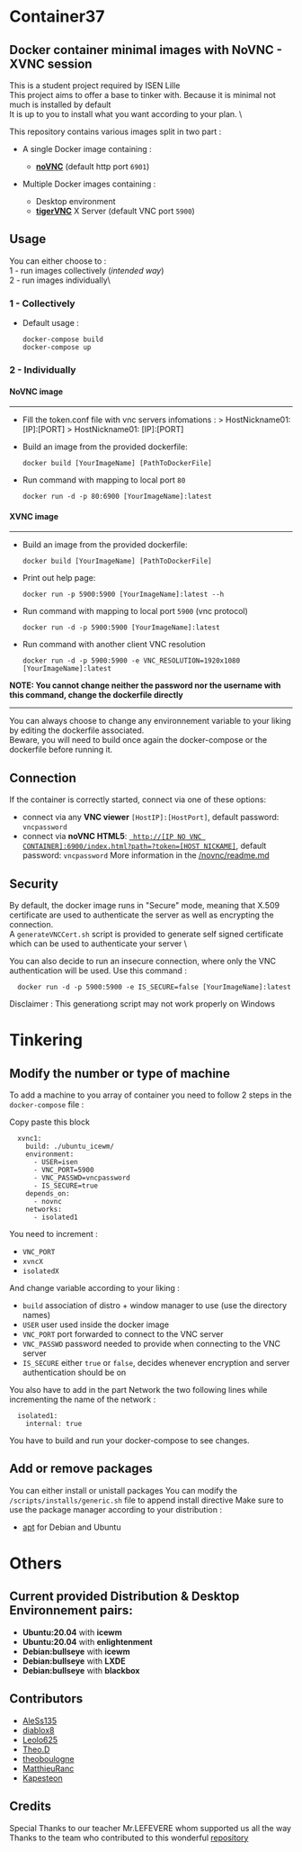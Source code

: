 
# Container37
## Docker container minimal images with NoVNC - XVNC session

This is a student project required by ISEN Lille \
This project aims to offer a base to tinker with. Because it is minimal not much is installed by default \
It is up to you to install what you want according to your plan. \



This repository contains various images split in two part :
- A single Docker image containing : 
    * [**noVNC**](https://github.com/novnc/noVNC) (default http port `6901`)

- Multiple Docker images containing :
    * Desktop environment
    * [**tigerVNC**](https://github.com/TigerVNC/tigervnc) X Server  (default VNC port `5900`)


## Usage

You can either choose to :\
1 - run images collectively (*intended way*)\
2 - run images individually\

### 1 - Collectively
- Default usage :
      
      docker-compose build
      docker-compose up

### 2 - Individually

#### NoVNC image
****
- Fill the token.conf file with vnc servers infomations :
      > HostNickname01: [IP]:[PORT]
      > HostNickname01: [IP]:[PORT]
- Build an image from the provided dockerfile:

      docker build [YourImageName] [PathToDockerFile]
      
- Run command with mapping to local port `80`

      docker run -d -p 80:6900 [YourImageName]:latest

#### XVNC image
****
- Build an image from the provided dockerfile:

      docker build [YourImageName] [PathToDockerFile]

- Print out help page:

      docker run -p 5900:5900 [YourImageName]:latest --h

- Run command with mapping to local port `5900` (vnc protocol)

      docker run -d -p 5900:5900 [YourImageName]:latest

- Run command with another client VNC resolution

      docker run -d -p 5900:5900 -e VNC_RESOLUTION=1920x1080 [YourImageName]:latest

**NOTE: You cannot change neither the password nor the username with this command, change the dockerfile directly**

*****

You can always choose to change any environnement variable to your liking by editing the dockerfile associated. \
Beware, you will need to build once again the docker-compose or the dockerfile before running it.
  
## Connection
If the container is correctly started, connect via one of these options:

* connect via any **VNC viewer** `[HostIP]:[HostPort]`, default password: `vncpassword`
* connect via **noVNC HTML5**: [` http://[IP NO VNC CONTAINER]:6900/index.html?path=?token=[HOST NICKAME]`]( http://localhost:6900/index.html?path=?token=host1), default password: `vncpassword` 
More information in the [/novnc/readme.md](https://github.com/Kapesteon/Container37/tree/master/novnc)

## Security
By default, the docker image runs in "Secure" mode, meaning that X.509 certificate are used to authenticate the server as well as
encrypting the connection.\
A `generateVNCCert.sh` script is provided to generate self signed certificate which can be used to authenticate your server \

You can also decide to run an insecure connection, where only the VNC authentication will be used. Use this command :

      docker run -d -p 5900:5900 -e IS_SECURE=false [YourImageName]:latest
      
Disclaimer : This generationg script may not work properly on Windows

# Tinkering
## Modify the number or type of machine

To add a machine to you array of container you need to follow 2 steps in the `docker-compose` file :

Copy paste this block 

```      
  xvnc1:
    build: ./ubuntu_icewm/
    environment:
      - USER=isen
      - VNC_PORT=5900
      - VNC_PASSWD=vncpassword
      - IS_SECURE=true
    depends_on:
      - novnc
    networks:
      - isolated1
```
You need to increment :
   * `VNC_PORT`
   * `xvncX`
   * `isolatedX`

And change variable according to your liking :
   * `build` association of distro + window manager to use (use the directory names)
   * `USER` user used inside the docker image
   * `VNC_PORT` port forwarded to connect to the VNC server
   * `VNC_PASSWD` password needed to provide when connecting to the VNC server
   * `IS_SECURE` either `true` or `false`, decides whenever encryption and server authentication should be on


You also have to add in the part Network the two following lines while incrementing the name of the network :

```
  isolated1:
    internal: true
```

You have to build and run your docker-compose to see changes.

## Add or remove packages
You can either install or unistall packages
You can modify the `/scripts/installs/generic.sh` file to append install directive
Make sure to use the package manager according to your distribution :
- [apt](https://linux.die.net/man/8/apt-get) for Debian and Ubuntu



# Others

## Current provided Distribution & Desktop Environnement pairs:
*  **Ubuntu:20.04**    with     **icewm**
*  **Ubuntu:20.04**    with     **enlightenment** 
*  **Debian:bullseye** with     **icewm** 
*  **Debian:bullseye** with     **LXDE**  
*  **Debian:bullseye** with     **blackbox**  

## Contributors

* [AleSs135](https://github.com/AleSs135)
* [diablox8](https://github.com/diablox8)
* [Leolo625](https://github.com/Leolo625)
* [Theo.D](https://github.com/lVenol)
* [theoboulogne](https://github.com/theoboulogne)
* [MatthieuRanc](https://github.com/MathieuRanc)
* [Kapesteon](https://github.com/Kapesteon)

## Credits

Special Thanks to our teacher Mr.LEFEVERE whom supported us all the way \
Thanks to the team who contributed to this wonderful [repository](https://github.com/ConSol/docker-headless-vnc-container)
